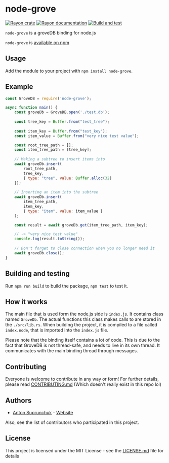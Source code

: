 # node-grove

[![Rayon crate](https://img.shields.io/crates/v/rs_merkle.svg)](https://crates.io/crates/rs_merkle)
[![Rayon documentation](https://docs.rs/rs_merkle/badge.svg)](https://docs.rs/rs_merkle)
[![Build and test](https://github.com/antouhou/rs-merkle/actions/workflows/test.yml/badge.svg?branch=master)](https://github.com/antouhou/rs-merkle/actions)

`node-grove` is a groveDB binding for node.js

`node-grove` is [available on npm](https://npmjs.org/node-grove)

## Usage

Add the module to your project with `npm install node-grove`.

## Example

```javascript
const GroveDB = require('node-grove');

async function main() {
    const groveDb = GroveDB.open('./test.db');
    
    const tree_key = Buffer.from("test_tree");
    
    const item_key = Buffer.from("test_key");
    const item_value = Buffer.from("very nice test value");

    const root_tree_path = [];
    const item_tree_path = [tree_key];
    
    // Making a subtree to insert items into
    await groveDb.insert(
        root_tree_path, 
        tree_key, 
        { type: "tree", value: Buffer.alloc(32) 
    });
    
    // Inserting an item into the subtree
    await groveDb.insert(
        item_tree_path, 
        item_key, 
        { type: "item", value: item_value }
    );

    const result = await groveDb.get(item_tree_path, item_key);

    // -> "very nice test value"
    console.log(result.toString());
    
    // Don't forget to close connection when you no longer need it
    await groveDb.close();
}
```

## Building and testing

Run `npm run build` to build the package, `npm test` to test it.

## How it works

The main file that is used form the node.js side is `index.js`. It contains
class named `GroveDb`. The actual functions this class makes calls to are
stored in the `./src/lib.rs`. When building the project, it is compiled to 
a file called `index.node`, that is imported into the `index.js` file.

Please note that the binding itself contains a lot of code. This is due to 
the fact that GroveDB is not thread-safe, and needs to live in its own thread.
It communicates with the main binding thread through messages.

## Contributing

Everyone is welcome to contribute in any way or form! For further details,
please read [CONTRIBUTING.md](./CONTRIBUTING.md) (Which doesn't really exist in
this repo lol)

## Authors
- [Anton Suprunchuk](https://github.com/antouhou) - [Website](https://antouhou.com)

Also, see the list of contributors who participated in this project.

## License

This project is licensed under the MIT License - see the
[LICENSE.md](./LICENSE.md) file for details
